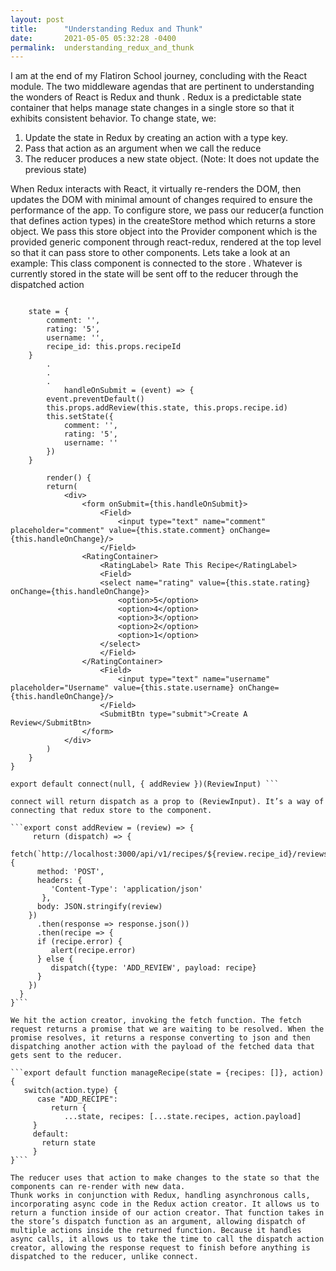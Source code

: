 ```yaml
---
layout: post
title:      "Understanding Redux and Thunk"
date:       2021-05-05 05:32:28 -0400
permalink:  understanding_redux_and_thunk
---
```



I am at the end of my Flatiron School journey, concluding with the React module. The two middleware agendas that are pertinent to understanding the wonders of React is Redux and thunk .
Redux is a predictable state container that helps manage state changes in a single store so that it exhibits consistent behavior. To change state, we:
1. Update the state in Redux by creating an action with a type key.
2. Pass that action as an argument when we call the reduce
3. The reducer produces a new state object. (Note: It does not update the previous state)

When Redux interacts with React, it virtually re-renders the DOM, then updates the DOM with minimal amount of changes required to ensure the performance of the app.
To configure store, we pass our reducer(a function that defines action types) in the createStore method which returns a store object. We pass this store object into the Provider component which is the provided generic component through react-redux, rendered at the top level so that it can pass store to other components.
Lets take a look at an example:
This class component is connected to the store . Whatever is currently stored in the state will be sent off to the reducer through the dispatched action

```class ReviewInput extends Component {

    state = {
        comment: '',
        rating: '5',
        username: '',
        recipe_id: this.props.recipeId
    }
		.
		.
		.
		    handleOnSubmit = (event) => {
        event.preventDefault()
        this.props.addReview(this.state, this.props.recipe.id)
        this.setState({
            comment: '',
            rating: '5',
            username: ''
        })
    }
		
		render() {
        return(
            <div>
                <form onSubmit={this.handleOnSubmit}>
                    <Field>
                        <input type="text" name="comment" placeholder="comment" value={this.state.comment} onChange={this.handleOnChange}/>
                    </Field>
                <RatingContainer>
                    <RatingLabel> Rate This Recipe</RatingLabel>
                    <Field>
                    <select name="rating" value={this.state.rating} onChange={this.handleOnChange}>
                        <option>5</option>
                        <option>4</option>
                        <option>3</option>
                        <option>2</option>
                        <option>1</option>
                    </select>
                    </Field>
                </RatingContainer>
                    <Field>
                        <input type="text" name="username" placeholder="Username" value={this.state.username} onChange={this.handleOnChange}/>
                    </Field>
                    <SubmitBtn type="submit">Create A Review</SubmitBtn>
                </form>
            </div>
        )
    }
}

export default connect(null, { addReview })(ReviewInput) ```

connect will return dispatch as a prop to (ReviewInput). It’s a way of connecting that redux store to the component.

```export const addReview = (review) => {
     return (dispatch) => {                   
		 fetch(`http://localhost:3000/api/v1/recipes/${review.recipe_id}/reviews`, {
      method: 'POST',
      headers: {
         'Content-Type': 'application/json'
       },
      body: JSON.stringify(review)
    })
      .then(response => response.json())
      .then(recipe => {
      if (recipe.error) {
         alert(recipe.error)
      } else {
         dispatch({type: 'ADD_REVIEW', payload: recipe}
      }
    })
  }
}```

We hit the action creator, invoking the fetch function. The fetch request returns a promise that we are waiting to be resolved. When the promise resolves, it returns a response converting to json and then dispatching another action with the payload of the fetched data that gets sent to the reducer.

```export default function manageRecipe(state = {recipes: []}, action) {
   switch(action.type) {
      case "ADD_RECIPE":
         return {
            ...state, recipes: [...state.recipes, action.payload]
     }
     default:
       return state
     }
}```

The reducer uses that action to make changes to the state so that the components can re-render with new data.
Thunk works in conjunction with Redux, handling asynchronous calls, incorporating async code in the Redux action creator. It allows us to return a function inside of our action creator. That function takes in the store’s dispatch function as an argument, allowing dispatch of multiple actions inside the returned function. Because it handles async calls, it allows us to take the time to call the dispatch action creator, allowing the response request to finish before anything is dispatched to the reducer, unlike connect.
